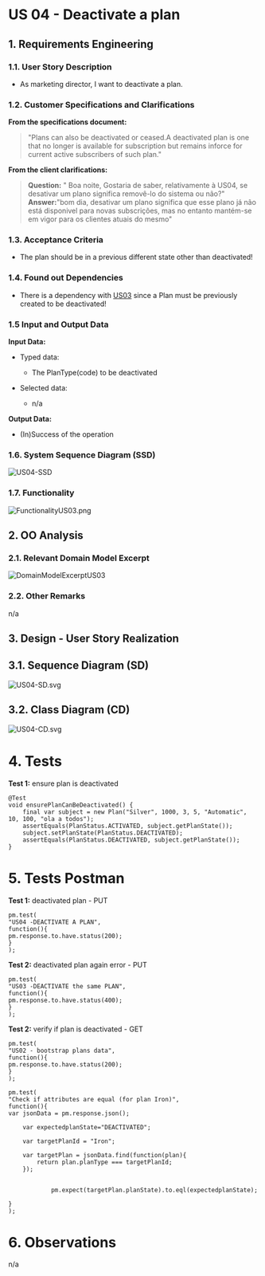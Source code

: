 # US 04 - Deactivate a plan

## 1. Requirements Engineering

### 1.1. User Story Description

- As marketing director, I want to deactivate a plan.


### 1.2. Customer Specifications and Clarifications

**From the specifications document:**

> "Plans can also be deactivated or ceased.A deactivated plan is one that no longer is available for subscription but remains
inforce for current active subscribers of such plan."


**From the client clarifications:**

> **Question:**  "
Boa noite,
Gostaria de saber, relativamente à US04, se desativar um plano significa removê-lo do sistema ou não?"
> **Answer:**"bom dia,
desativar um plano significa que esse plano já não está disponivel para novas subscrições, mas no entanto mantém-se em vigor para os clientes atuais do mesmo"

### 1.3. Acceptance Criteria
* The plan should be in a previous different state other than deactivated!

### 1.4. Found out Dependencies

* There is a dependency with [US03](../US03/US03.md) since a Plan must be previously created to be  deactivated!

### 1.5 Input and Output Data

**Input Data:**

* Typed data:
    * The PlanType(code) to be deactivated

* Selected data:
    * n/a

**Output Data:**

* (In)Success of the operation


### 1.6. System Sequence Diagram (SSD)

![US04-SSD](US04-SSD.svg)

### 1.7. Functionality

![FunctionalityUS03.png](FunctionalityUS04.png)
## 2. OO Analysis

### 2.1. Relevant Domain Model Excerpt

![DomainModelExcerptUS03](US04-MD.svg)

### 2.2. Other Remarks

n/a

## 3. Design - User Story Realization

## 3.1. Sequence Diagram (SD)

![US04-SD.svg](US04-SD.svg)

## 3.2. Class Diagram (CD)

![US04-CD.svg](US04-CD.svg)



# 4. Tests

**Test 1:** ensure plan is deactivated

	@Test
	void ensurePlanCanBeDeactivated() {
		final var subject = new Plan("Silver", 1000, 3, 5, "Automatic", 10, 100, "ola a todos");
		assertEquals(PlanStatus.ACTIVATED, subject.getPlanState());
		subject.setPlanState(PlanStatus.DEACTIVATED);
		assertEquals(PlanStatus.DEACTIVATED, subject.getPlanState());
	}


# 5. Tests Postman

**Test 1:**  deactivated  plan - PUT

    pm.test(
    "US04 -DEACTIVATE A PLAN",
    function(){
    pm.response.to.have.status(200);
    }
    );

**Test 2:**  deactivated  plan again error - PUT
    
    pm.test(
    "US03 -DEACTIVATE the same PLAN",
    function(){
    pm.response.to.have.status(400);
    }
    );

**Test 2:**  verify if plan is deactivated - GET

    pm.test(
    "US02 - bootstrap plans data",
    function(){
    pm.response.to.have.status(200);
    }
    );
    
    pm.test(
    "Check if attributes are equal (for plan Iron)",
    function(){
    var jsonData = pm.response.json();

        var expectedplanState="DEACTIVATED";

        var targetPlanId = "Iron"; 
        
        var targetPlan = jsonData.find(function(plan){
            return plan.planType === targetPlanId;
        });
    

                pm.expect(targetPlan.planState).to.eql(expectedplanState);

    }
    );

# 6. Observations
n/a

